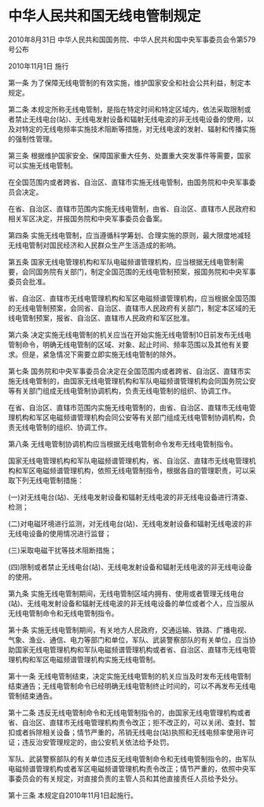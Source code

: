 # 中华人民共和国无线电管制规定

2010年8月31日 中华人民共和国国务院、中华人民共和国中央军事委员会令第579号公布

2010年11月1日 施行



第一条 为了保障无线电管制的有效实施，维护国家安全和社会公共利益，制定本规定。

第二条 本规定所称无线电管制，是指在特定时间和特定区域内，依法采取限制或者禁止无线电台(站)、无线电发射设备和辐射无线电波的非无线电设备的使用，以及对特定的无线电频率实施技术阻断等措施，对无线电波的发射、辐射和传播实施的强制性管理。

第三条 根据维护国家安全、保障国家重大任务、处置重大突发事件等需要，国家可以实施无线电管制。

在全国范围内或者跨省、自治区、直辖市实施无线电管制，由国务院和中央军事委员会决定。

在省、自治区、直辖市范围内实施无线电管制，由省、自治区、直辖市人民政府和相关军区决定，并报国务院和中央军事委员会备案。

第四条 实施无线电管制，应当遵循科学筹划、合理实施的原则，最大限度地减轻无线电管制对国民经济和人民群众生产生活造成的影响。

第五条 国家无线电管理机构和军队电磁频谱管理机构，应当根据无线电管制需要，会同国务院有关部门，制定全国范围的无线电管制预案，报国务院和中央军事委员会批准。

省、自治区、直辖市无线电管理机构和军区电磁频谱管理机构，应当根据全国范围的无线电管制预案，会同省、自治区、直辖市人民政府有关部门，制定本区域的无线电管制预案，报省、自治区、直辖市人民政府和军区批准。

第六条 决定实施无线电管制的机关应当在开始实施无线电管制10日前发布无线电管制命令，明确无线电管制的区域、对象、起止时间、频率范围以及其他有关要求。但是，紧急情况下需要立即实施无线电管制的除外。

第七条 国务院和中央军事委员会决定在全国范围内或者跨省、自治区、直辖市实施无线电管制的，由国家无线电管理机构和军队电磁频谱管理机构会同国务院公安等有关部门组成无线电管制协调机构，负责无线电管制的组织、协调工作。

在省、自治区、直辖市范围内实施无线电管制的，由省、自治区、直辖市无线电管理机构和军区电磁频谱管理机构会同公安等有关部门组成无线电管制协调机构，负责无线电管制的组织、协调工作。

第八条 无线电管制协调机构应当根据无线电管制命令发布无线电管制指令。

国家无线电管理机构和军队电磁频谱管理机构，省、自治区、直辖市无线电管理机构和军区电磁频谱管理机构，依照无线电管制指令，根据各自的管理职责，可以采取下列无线电管制措施：

(一)对无线电台(站)、无线电发射设备和辐射无线电波的非无线电设备进行清查、检测；

(二)对电磁环境进行监测，对无线电台(站)、无线电发射设备和辐射无线电波的非无线电设备的使用情况进行监督；

(三)采取电磁干扰等技术阻断措施；

(四)限制或者禁止无线电台(站)、无线电发射设备和辐射无线电波的非无线电设备的使用。

第九条 实施无线电管制期间，无线电管制区域内拥有、使用或者管理无线电台(站)、无线电发射设备和辐射无线电波的非无线电设备的单位或者个人，应当服从无线电管制命令和无线电管制指令。

第十条 实施无线电管制期间，有关地方人民政府，交通运输、铁路、广播电视、气象、渔业、通信、电力等部门和单位，军队、武装警察部队的有关单位，应当协助国家无线电管理机构和军队电磁频谱管理机构或者省、自治区、直辖市无线电管理机构和军区电磁频谱管理机构实施无线电管制。

第十一条 无线电管制结束，决定实施无线电管制的机关应当及时发布无线电管制结束通告；无线电管制命令已经明确无线电管制终止时间的，可以不再发布无线电管制结束通告。

第十二条 违反无线电管制命令和无线电管制指令的，由国家无线电管理机构或者省、自治区、直辖市无线电管理机构责令改正；拒不改正的，可以关闭、查封、暂扣或者拆除相关设备；情节严重的，吊销无线电台(站)执照和无线电频率使用许可证；违反治安管理规定的，由公安机关依法给予处罚。

军队、武装警察部队的有关单位违反无线电管制命令和无线电管制指令的，由军队电磁频谱管理机构或者军区电磁频谱管理机构责令改正；情节严重的，依照中央军事委员会的有关规定，对直接负责的主管人员和其他直接责任人员给予处分。

第十三条 本规定自2010年11月1日起施行。